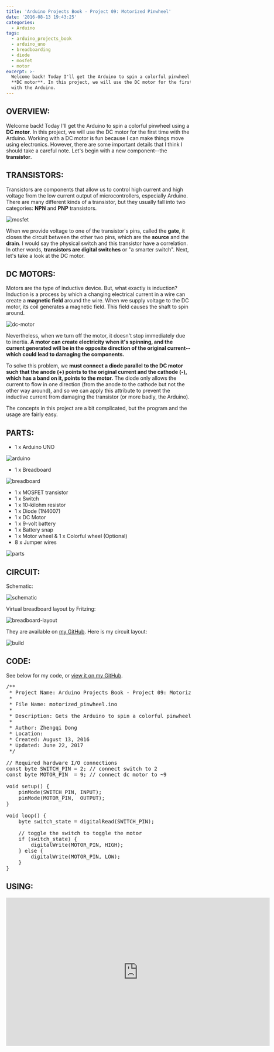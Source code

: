```yaml
---
title: 'Arduino Projects Book - Project 09: Motorized Pinwheel'
date: '2016-08-13 19:43:25'
categories:
  - Arduino
tags:
  - arduino_projects_book
  - arduino_uno
  - breadboarding
  - diode
  - mosfet
  - motor
excerpt: >-
  Welcome back! Today I'll get the Arduino to spin a colorful pinwheel using a
  **DC motor**. In this project, we will use the DC motor for the first time
  with the Arduino.
---
```


## **OVERVIEW:**

Welcome back! Today I'll get the Arduino to spin a colorful pinwheel using a **DC motor**. In this project, we will use the DC motor for the first time with the Arduino. Working with a DC motor is fun because I can make things move using electronics. However, there are some important details that I think I should take a careful note. Let's begin with a new component--the **transistor**.

## **TRANSISTORS:**

Transistors are components that allow us to control high current and high voltage from the low current output of microcontrollers, especially Arduino. There are many different kinds of a transistor, but they usually fall into two categories: **NPN** and **PNP** transistors.

![mosfet](/images/arduino-projects-book-project-09/mosfet.jpg)

When we provide voltage to one of the transistor's pins, called the **gate**, it closes the circuit between the other two pins, which are the **source** and the **drain**. I would say the physical switch and this transistor have a correlation. In other words, **transistors are digital switches** or "a smarter switch". Next, let's take a look at the DC motor.

## **DC MOTORS:**

Motors are the type of inductive device. But, what exactly is induction? Induction is a process by which a changing electrical current in a wire can create a **magnetic field** around the wire. When we supply voltage to the DC motor, its coil generates a magnetic field. This field causes the shaft to spin around.

![dc-motor](/images/arduino-projects-book-project-09/dc-motor.jpg)

Nevertheless, when we turn off the motor, it doesn't stop immediately due to inertia. **A motor can create electricity when it's spinning, and the current generated will be in the opposite direction of the original current--which could lead to damaging the components.**

To solve this problem, we **must connect a diode parallel to the DC motor such that the anode (+) points to the original current and the cathode (-), which has a band on it, points to the motor.** The diode only allows the current to flow in one direction (from the anode to the cathode but not the other way around), and so we can apply this attribute to prevent the inductive current from damaging the transistor (or more badly, the Arduino).

The concepts in this project are a bit complicated, but the program and the usage are fairly easy.

## **PARTS:**

- 1 x Arduino UNO

![arduino](/images/arduino-uno.jpg)

- 1 x Breadboard

![breadboard](/images/breadboard.jpg)

- 1 x MOSFET transistor
- 1 x Switch
- 1 x 10-kilohm resistor
- 1 x Diode (1N4007)
- 1 x DC Motor
- 1 x 9-volt battery
- 1 x Battery snap
- 1 x Motor wheel & 1 x Colorful wheel (Optional)
- 8 x Jumper wires

![parts](/images/arduino-projects-book-project-09/parts.jpg)

## **CIRCUIT:**

Schematic:

![schematic](/images/arduino-projects-book-project-09/schematic.png)

Virtual breadboard layout by Fritzing:

![breadboard-layout](/images/arduino-projects-book-project-09/breadboard-layout.jpg)

They are available on [my GitHub](https://github.com/philectron/pcb/tree/master/arduino_repo/motorized_pinwheel). Here is my circuit layout:

![build](/images/arduino-projects-book-project-09/build.jpg)

## **CODE:**

See below for my code, or [view it on my GitHub](https://github.com/philectron/arduino/blob/master/motorized_pinwheel/motorized_pinwheel.ino).

<?prettify?>
<pre class="prettyprint cpp-html linenums">
/**
 * Project Name: Arduino Projects Book - Project 09: Motorized Pinwheel
 *
 * File Name: motorized_pinwheel.ino
 *
 * Description: Gets the Arduino to spin a colorful pinwheel using a motor.
 *
 * Author: Zhengqi Dong
 * Location:  
 * Created: August 13, 2016
 * Updated: June 22, 2017
 */

// Required hardware I/O connections
const byte SWITCH_PIN = 2; // connect switch to 2
const byte MOTOR_PIN  = 9; // connect dc motor to ~9

void setup() {
    pinMode(SWITCH_PIN, INPUT);
    pinMode(MOTOR_PIN,  OUTPUT);
}

void loop() {
    byte switch_state = digitalRead(SWITCH_PIN);

    // toggle the switch to toggle the motor
    if (switch_state) {
        digitalWrite(MOTOR_PIN, HIGH);
    } else {
        digitalWrite(MOTOR_PIN, LOW);
    }
}
</pre>

## **USING:**

<div class="embedded-video">
  <iframe width="720" height="405" src="https://www.youtube.com/embed/KUcjh3XdimE?list=PLt_UZum7NVtmFEVMdv4XH8TgXzJvzd78x" frameborder="0" allowfullscreen></iframe>
</div>
